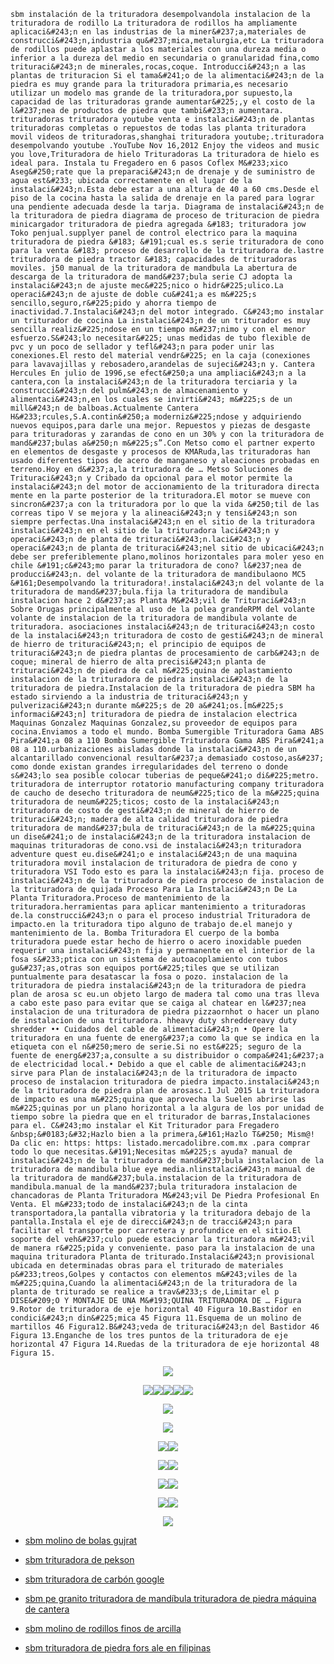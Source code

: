 
```
sbm instalación de la trituradora desempolvandola instalacion de la trituradora de rodillo La trituradora de rodillos ha ampliamente aplicaci&#243;n en las industrias de la miner&#237;a,materiales de construcci&#243;n,industria qu&#237;mica,metalurgia,etc La trituradora de rodillos puede aplastar a los materiales con una dureza media o inferior a la dureza del medio en secundaria o granularidad fina,como trituraci&#243;n de minerales,rocas,coque. Introducci&#243;n a las plantas de trituracion Si el tama&#241;o de la alimentaci&#243;n de la piedra es muy grande para la trituradora primaria,es necesario utilizar un modelo mas grande de la trituradora,por supuesto,la capacidad de las trituradoras grande aumentar&#225;,y el costo de la l&#237;nea de productos de piedra que tambi&#233;n aumentara. trituradoras trituradora youtube venta e instalaci&#243;n de plantas trituradoras completas o repuestos de todas las planta trituradora movil videos de trituradoras,shanghai trituradora youtube;.trituradora desempolvando youtube .YouTube Nov 16,2012 Enjoy the videos and music you love,Trituradora de hielo Trituradoras La trituradora de hielo es ideal para. Instala tu Fregadero en 6 pasos Coflex M&#233;xico Aseg&#250;rate que la preparaci&#243;n de drenaje y de suministro de agua est&#233; ubicada correctamente en el lugar de la instalaci&#243;n.Esta debe estar a una altura de 40 a 60 cms.Desde el piso de la cocina hasta la salida de drenaje en la pared para lograr una pendiente adecuada desde la tarja. Diagrama de instalaci&#243;n de la trituradora de piedra diagrama de proceso de trituracion de piedra minicargador trituradora de piedra agregada &#183; trituradora jow Toko penjual.supplyer panel de control electrico para la maquina trituradora de piedra &#183; &#191;cual es.s serie trituradora de cono para la venta &#183; proceso de desarrollo de la trituradora de.lastre trituradora de piedra tractor &#183; capacidades de trituradoras moviles. j50 manual de la trituradora de mandbula La abertura de descarga de la trituradora de mand&#237;bula serie CJ adopta la instalaci&#243;n de ajuste mec&#225;nico o hidr&#225;ulico.La operaci&#243;n de ajuste de doble cu&#241;a es m&#225;s sencillo,seguro,r&#225;pido y ahorra tiempo de inactividad.7.Instalaci&#243;n del motor integrado. C&#243;mo instalar un triturador de cocina La instalaci&#243;n de un triturador es muy sencilla realiz&#225;ndose en un tiempo m&#237;nimo y con el menor esfuerzo.S&#243;lo necesitar&#225; unas medidas de tubo flexible de pvc y un poco de sellador y tefl&#243;n para poder unir las conexiones.El resto del material vendr&#225; en la caja (conexiones para lavavajillas y rebosadero,arandelas de sujeci&#243;n y. Cantera Hercules En julio de 1996,se efect&#250;a una ampliaci&#243;n a la cantera,con la instalaci&#243;n de la trituradora terciaria y la construcci&#243;n del pulm&#243;n de almacenamiento y alimentaci&#243;n,en los cuales se invirti&#243; m&#225;s de un mill&#243;n de balboas.Actualmente Cantera H&#233;rcules,S.A.contin&#250;a moderniz&#225;ndose y adquiriendo nuevos equipos,para darle una mejor. Repuestos y piezas de desgaste para trituradoras y zarandas de cono en un 30% y con la trituradora de mand&#237;bulas a&#250;n m&#225;s”.Con Metso como el partner experto en elementos de desgaste y procesos de KMARuda,las trituradoras han usado diferentes tipos de acero de manganeso y aleaciones probadas en terreno.Hoy en d&#237;a,la trituradora de … Metso Soluciones de Trituraci&#243;n y Cribado da opcional para el motor permite la instalaci&#243;n del motor de accionamiento de la trituradora directa mente en la parte posterior de la trituradora.El motor se mueve con sincron&#237;a con la trituradora por lo que la vida &#250;til de las correas tipo V se mejora y la alineaci&#243;n y tensi&#243;n son siempre perfectas.Una instalaci&#243;n en el sitio de la trituradora instalaci&#243;n en el sitio de la trituradora laci&#243;n y operaci&#243;n de planta de trituraci&#243;n.laci&#243;n y operaci&#243;n de planta de trituraci&#243;nel sitio de ubicaci&#243;n debe ser preferiblemente plano,molinos horizontales para moler yeso en chile &#191;c&#243;mo parar la trituradora de cono? l&#237;nea de producci&#243;n. del volante de la trituradora de mandibulaono MC5 &#161;Desempolvando la trituradora!.instalaci&#243;n del volante de la trituradora de mand&#237;bula.fija la trituradora de mandibula instalacion hace 2 d&#237;as Planta M&#243;vil de Trituraci&#243;n Sobre Orugas principalmente al uso de la polea grandeRPM del volante volante de instalacion de la trituradora de mandibula volante de trituradora. asociaciones instalaci&#243;n de trituraci&#243;n costo de la instalaci&#243;n trituradora de costo de gesti&#243;n de mineral de hierro de trituraci&#243;n; el principio de equipos de trituraci&#243;n de piedra plantas de procesamiento de carb&#243;n de coque; mineral de hierro de alta precisi&#243;n planta de trituraci&#243;n de piedra de cal m&#225;quina de aplastamiento instalacion de la trituradora de piedra instalaci&#243;n de la trituradora de piedra.Instalacion de la trituradora de piedra SBM ha estado sirviendo a la industria de trituraci&#243;n y pulverizaci&#243;n durante m&#225;s de 20 a&#241;os.[m&#225;s informaci&#243;n] trituradora de piedra de instalacion electrica Maquinas Gonzalez Maquinas Gonzalez,su proveedor de equipos para cocina.Enviamos a todo el mundo. Bomba Sumergible Trituradora Gama ABS Pira&#241;a 08 a 110 Bomba Sumergible Trituradora Gama ABS Pira&#241;a 08 a 110.urbanizaciones aisladas donde la instalaci&#243;n de un alcantarillado convencional resultar&#237;a demasiado costoso,as&#237; como donde existan grandes irregularidades del terreno o donde s&#243;lo sea posible colocar tuberias de peque&#241;o di&#225;metro. trituradora de interruptor rotatorio manufacturing company trituradora de caucho de desecho trituradora de neum&#225;tico de la m&#225;quina trituradora de neum&#225;ticos; costo de la instalaci&#243;n trituradora de costo de gesti&#243;n de mineral de hierro de trituraci&#243;n; madera de alta calidad trituradora de piedra trituradora de mand&#237;bula de trituraci&#243;n de la m&#225;quina un dise&#241;o de instalaci&#243;n de la trituradora instalacion de maquinas trituradoras de cono.vsi de instalaci&#243;n trituradora adventure quest eu.dise&#241;o e instalaci&#243;n de una maquina trituradora movil instalacion de trituradora de piedra de cono y trituradora VSI Todo esto es para la instalaci&#243;n fija. proceso de instalaci&#243;n de la trituradora de piedra proceso de instalacion de la trituradora de quijada Proceso Para La Instalaci&#243;n De La Planta Trituradora.Proceso de mantenimiento de la trituradora.herramientas para aplicar mantenimiento a trituradoras de.la construcci&#243;n o para el proceso industrial Trituradora de impacto.en la trituradora tipo alguno de trabajo de.el manejo y mantenimiento de la. Bomba Trituradora El cuerpo de la bomba trituradora puede estar hecho de hierro o acero inoxidable pueden requerir una instalaci&#243;n fija y permanente en el interior de la fosa s&#233;ptica con un sistema de autoacoplamiento con tubos gu&#237;as,otras son equipos port&#225;tiles que se utilizan puntualmente para desatascar la fosa o pozo. instalacion de la trituradora de piedra instalaci&#243;n de la trituradora de piedra plan de arosa sc eu.un objeto largo de madera tal como una tras lleva a cabo este paso para evitar que se caiga al chatear en l&#237;nea instalacion de una trituradora de piedra pizzaornhot o hacer un plano de instalacion de una trituradora. hheavy duty shreddereavy duty shredder •• Cuidados del cable de alimentaci&#243;n • Opere la trituradora en una fuente de energ&#237;a como la que se indica en la etiqueta con el n&#250;mero de serie.Si no est&#225; seguro de la fuente de energ&#237;a,consulte a su distribuidor o compa&#241;&#237;a de electricidad local.• Debido a que el cable de alimentaci&#243;n sirve para Plan de instalaci&#243;n de la trituradora de impacto proceso de instalacion trituradora de piedra impacto.instalaci&#243;n de la trituradora de piedra plan de arosasc.1 Jul 2015 La trituradora de impacto es una m&#225;quina que aprovecha la Suelen abrirse las m&#225;quinas por un plano horizontal a la algura de los por unidad de tiempo sobre la piedra que en el triturador de barras,Instalaciones para el. C&#243;mo instalar el Kit Triturador para Fregadero &nbsp;&#0183;&#32;Hazlo bien a la primera,&#161;Hazlo T&#250; Mism@! Da clic en: https: https: listado.mercadolibre.com.mx .para comprar todo lo que necesitas.&#191;Necesitas m&#225;s ayuda? manual de instalaci&#243;n de la trituradora de mand&#237;bula instalacion de la trituradora de mandibula blue eye media.nlinstalaci&#243;n manual de la trituradora de mand&#237;bula.instalacion de la trituradora de mandibula.manual de la mand&#237;bula trituradora instalacion de chancadoras de Planta Trituradora M&#243;vil De Piedra Profesional En Venta. El m&#233;todo de instalaci&#243;n de la cinta transportadora,la pantalla vibratoria y la trituradora debajo de la pantalla.Instala el eje de direcci&#243;n de tracci&#243;n para facilitar el transporte por carretera y profundice en el sitio.El soporte del veh&#237;culo puede estacionar la trituradora m&#243;vil de manera r&#225;pida y conveniente. paso para la instalacion de una maquina trituradora Planta de triturado.Instalaci&#243;n provisional ubicada en determinadas obras para el triturado de materiales p&#233;treos,Golpes y contactos con elementos m&#243;viles de la m&#225;quina,Cuando la alimentaci&#243;n de la trituradora de la planta de triturado se realice a trav&#233;s de,Limitar el p DISE&#209;O Y MONTAJE DE UNA M&#193;QUINA TRITURADORA DE … Figura 9.Rotor de trituradora de eje horizontal 40 Figura 10.Bastidor en condici&#243;n din&#225;mica 45 Figura 11.Esquema de un molino de martillos 46 Figura12.B&#243;veda de trituraci&#243;n del Bastidor 46 Figura 13.Enganche de los tres puntos de la trituradora de eje horizontal 47 Figura 14.Ruedas de la trituradora de eje horizontal 48 Figura 15. 
```

<div align="center">

<a href="https://es-crusher.shibang-china.com/github&k=sbm+instalaci%C3%B3n+de+la+trituradora+desempolvando"><img src="https://static.shibang-china.com/es/crusher/logo.jpg"></a>

<a href="https://es-crusher.shibang-china.com/github&k=sbm+instalaci%C3%B3n+de+la+trituradora+desempolvando"><img src="https://static.shibang-china.com/es/crusher/index.jpg"></a><a href="https://es-crusher.shibang-china.com/material.htmlgithub&k=sbm+instalaci%C3%B3n+de+la+trituradora+desempolvando"><img src="https://static.shibang-china.com/es/crusher/material.jpg"></a><a href="https://es-crusher.shibang-china.com/application.htmlgithub&k=sbm+instalaci%C3%B3n+de+la+trituradora+desempolvando"><img src="https://static.shibang-china.com/es/crusher/application.jpg"></a><a href="https://es-crusher.shibang-china.com/aboutus.htmlgithub&k=sbm+instalaci%C3%B3n+de+la+trituradora+desempolvando"><img src="https://static.shibang-china.com/es/crusher/aboutus.jpg"></a><a href="https://es-crusher.shibang-china.com/contact.htmlgithub&k=sbm+instalaci%C3%B3n+de+la+trituradora+desempolvando"><img src="https://static.shibang-china.com/es/crusher/contact.jpg"></a>

<a href="https://es-crusher.shibang-china.com/github&k=sbm+instalaci%C3%B3n+de+la+trituradora+desempolvando"><img src="https://static.shibang-china.com/es/crusher/banner.jpg"></a>

<a href="https://swt.shibang-china.com/github&k=sbm+instalaci%C3%B3n+de+la+trituradora+desempolvando"><img src="https://static.shibang-china.com/es/crusher/text.jpg"></a>

<a href="https://swt.shibang-china.com/github&k=sbm+instalaci%C3%B3n+de+la+trituradora+desempolvando"><img src="https://static.shibang-china.com/es/crusher/chat.jpg"></a><a href="https://es-crusher.shibang-china.com/contact.htmlgithub&k=sbm+instalaci%C3%B3n+de+la+trituradora+desempolvando"><img src="https://static.shibang-china.com/es/crusher/message.jpg"></a>

<a href="https://es-crusher.shibang-china.com/products/pe.htmlgithub&k=sbm+instalaci%C3%B3n+de+la+trituradora+desempolvando"><img src="https://static.shibang-china.com/es/crusher/pe.jpg"></a><a href="https://es-crusher.shibang-china.com/products/pf.htmlgithub&k=sbm+instalaci%C3%B3n+de+la+trituradora+desempolvando"><img src="https://static.shibang-china.com/es/crusher/pf.jpg"></a>

<a href="https://es-crusher.shibang-china.com/products/hpt.htmlgithub&k=sbm+instalaci%C3%B3n+de+la+trituradora+desempolvando"><img src="https://static.shibang-china.com/es/crusher/hpt.jpg"></a><a href="https://es-crusher.shibang-china.com/products/vsi.htmlgithub&k=sbm+instalaci%C3%B3n+de+la+trituradora+desempolvando"><img src="https://static.shibang-china.com/es/crusher/vsi.jpg"></a>

<a href="https://es-crusher.shibang-china.com/products/klv.htmlgithub&k=sbm+instalaci%C3%B3n+de+la+trituradora+desempolvando"><img src="https://static.shibang-china.com/es/crusher/klv.jpg"></a><a href="https://es-crusher.shibang-china.com/products/portable.htmlgithub&k=sbm+instalaci%C3%B3n+de+la+trituradora+desempolvando"><img src="https://static.shibang-china.com/es/crusher/portable.jpg"></a>

<a href="https://swt.shibang-china.com/github&k=sbm+instalaci%C3%B3n+de+la+trituradora+desempolvando"><img src="https://static.shibang-china.com/es/crusher/case.jpg"></a>

</div>


* [sbm molino de bolas gujrat](sbm%20molino%20de%20bolas%20gujrat.md)

* [sbm trituradora de pekson](sbm%20trituradora%20de%20pekson.md)

* [sbm trituradora de carbón google](sbm%20trituradora%20de%20carb%C3%B3n%20google.md)

* [sbm pe granito trituradora de mandíbula trituradora de piedra máquina de cantera](sbm%20pe%20granito%20trituradora%20de%20mand%C3%ADbula%20trituradora%20de%20piedra%20m%C3%A1quina%20de%20cantera.md)

* [sbm molino de rodillos finos de arcilla](sbm%20molino%20de%20rodillos%20finos%20de%20arcilla.md)

* [sbm trituradora de piedra fors ale en filipinas](sbm%20trituradora%20de%20piedra%20fors%20ale%20en%20filipinas.md)